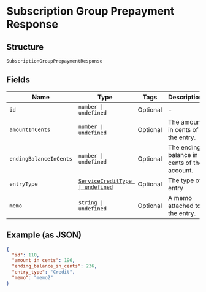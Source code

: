 
# Subscription Group Prepayment Response

## Structure

`SubscriptionGroupPrepaymentResponse`

## Fields

| Name | Type | Tags | Description |
|  --- | --- | --- | --- |
| `id` | `number \| undefined` | Optional | - |
| `amountInCents` | `number \| undefined` | Optional | The amount in cents of the entry. |
| `endingBalanceInCents` | `number \| undefined` | Optional | The ending balance in cents of the account. |
| `entryType` | [`ServiceCreditType \| undefined`](../../doc/models/service-credit-type.md) | Optional | The type of entry |
| `memo` | `string \| undefined` | Optional | A memo attached to the entry. |

## Example (as JSON)

```json
{
  "id": 110,
  "amount_in_cents": 196,
  "ending_balance_in_cents": 236,
  "entry_type": "Credit",
  "memo": "memo2"
}
```

